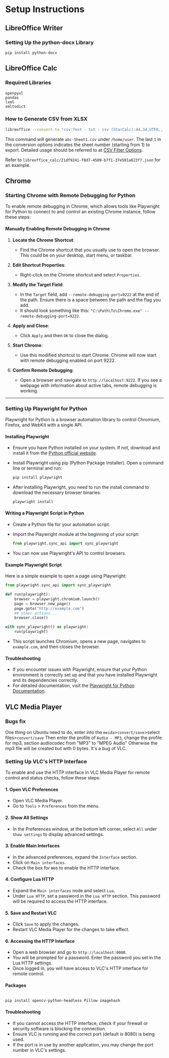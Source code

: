 # Setup Instructions

## LibreOffice Writer

### Setting Up the python-docx Library
```shell
pip install python-docx
```

## LibreOffice Calc

### Required Libraries

```
openpyxl
pandas
lxml
xmltodict
```

### How to Generate CSV from XLSX

```sh
libreoffice --convert-to "csv:Text - txt - csv (StarCalc):44,34,UTF8,,,,false,true,true,false,false,1" --out-dir /home/user /home/user/abc.xlsx
```

This command will generate `abc-Sheet1.csv` under `/home/user`. The last `1` in the conversion options indicates the sheet number (starting from 1) to export. Detailed usage should be referred to at [CSV Filter Options](https://help.libreoffice.org/latest/ro/text/shared/guide/csv_params.html).

Refer to `libreoffice_calc/21df9241-f8d7-4509-b7f1-37e501a823f7.json` for an example.

## Chrome

### Starting Chrome with Remote Debugging for Python

To enable remote debugging in Chrome, which allows tools like Playwright for Python to connect to and control an existing Chrome instance, follow these steps:

#### Manually Enabling Remote Debugging in Chrome

1. **Locate the Chrome Shortcut**:
   - Find the Chrome shortcut that you usually use to open the browser. This could be on your desktop, start menu, or taskbar.

2. **Edit Shortcut Properties**:
   - Right-click on the Chrome shortcut and select `Properties`.

3. **Modify the Target Field**:
   - In the `Target` field, add `--remote-debugging-port=9222` at the end of the path. Ensure there is a space between the path and the flag you add.
   - It should look something like this: `"C:\Path\To\Chrome.exe" --remote-debugging-port=9222`.

4. **Apply and Close**:
   - Click `Apply` and then `OK` to close the dialog.

5. **Start Chrome**:
   - Use this modified shortcut to start Chrome. Chrome will now start with remote debugging enabled on port 9222.

6. **Confirm Remote Debugging**:
   - Open a browser and navigate to `http://localhost:9222`. If you see a webpage with information about active tabs, remote debugging is working.

---

### Setting Up Playwright for Python

Playwright for Python is a browser automation library to control Chromium, Firefox, and WebKit with a single API.

#### Installing Playwright

- Ensure you have Python installed on your system. If not, download and install it from the [Python official website](https://www.python.org/).

- Install Playwright using pip (Python Package Installer). Open a command line or terminal and run:

  ```bash
  pip install playwright
  ```

- After installing Playwright, you need to run the install command to download the necessary browser binaries:

  ```bash
  playwright install
  ```

#### Writing a Playwright Script in Python

- Create a Python file for your automation script.

- Import the Playwright module at the beginning of your script:

  ```python
  from playwright.sync_api import sync_playwright
  ```

- You can now use Playwright's API to control browsers.

#### Example Playwright Script

Here is a simple example to open a page using Playwright:

```python
from playwright.sync_api import sync_playwright

def run(playwright):
    browser = playwright.chromium.launch()
    page = browser.new_page()
    page.goto("http://example.com")
    ## other actions...
    browser.close()

with sync_playwright() as playwright:
    run(playwright)
```

- This script launches Chromium, opens a new page, navigates to `example.com`, and then closes the browser.

#### Troubleshooting

- If you encounter issues with Playwright, ensure that your Python environment is correctly set up and that you have installed Playwright and its dependencies correctly.
- For detailed documentation, visit the [Playwright for Python Documentation](https://playwright.dev/python/docs/intro).


## VLC Media Player

### Bugs fix
One thing on Ubuntu need to do, enter into the `meida`>`convert/save`>select files>`convert/save`
Then enter the profile of `Audio - MP3`, change the profile for mp3, section audiocodec from "MP3" to "MPEG Audio"
Otherwise the mp3 file will be created but with 0 bytes. It's a bug of VLC.

### Setting Up VLC's HTTP Interface

To enable and use the HTTP interface in VLC Media Player for remote control and status checks, follow these steps:

#### 1. Open VLC Preferences

- Open VLC Media Player.
- Go to `Tools` > `Preferences` from the menu.

#### 2. Show All Settings

- In the Preferences window, at the bottom left corner, select `All` under `Show settings` to display advanced settings.

#### 3. Enable Main Interfaces

- In the advanced preferences, expand the `Interface` section.
- Click on `Main interfaces`.
- Check the box for `Web` to enable the HTTP interface.

#### 4. Configure Lua HTTP

- Expand the `Main interfaces` node and select `Lua`.
- Under `Lua HTTP`, set a password in the `Lua HTTP` section. This password will be required to access the HTTP interface.

#### 5. Save and Restart VLC

- Click `Save` to apply the changes.
- Restart VLC Media Player for the changes to take effect.

#### 6. Accessing the HTTP Interface

- Open a web browser and go to `http://localhost:8080`.
- You will be prompted for a password. Enter the password you set in the Lua HTTP settings.
- Once logged in, you will have access to VLC's HTTP interface for remote control.

#### Packages
```bash

pip install opencv-python-headless Pillow imagehash
```

#### Troubleshooting

- If you cannot access the HTTP interface, check if your firewall or security software is blocking the connection.
- Ensure VLC is running and the correct port (default is 8080) is being used.
- If the port is in use by another application, you may change the port number in VLC's settings.

